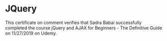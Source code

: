 # JQuery

This certificate on comment verifies that Sadra Babai successfully completed the course jQuery and AJAX for Beginners - The Definitive Guide on 11/27/2019 on Udemy.
